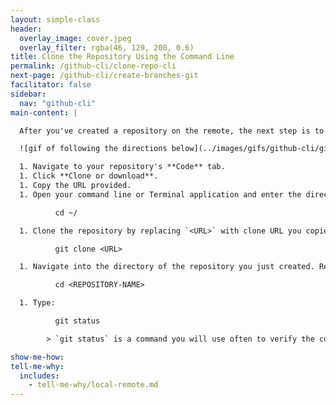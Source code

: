 ```yaml
---
layout: simple-class
header:
  overlay_image: cover.jpeg
  overlay_filter: rgba(46, 129, 200, 0.6)
title: Clone the Repository Using the Command Line
permalink: /github-cli/clone-repo-cli
next-page: /github-cli/create-branches-git
facilitator: false
sidebar:
  nav: "github-cli"
main-content: |

  After you've created a repository on the remote, the next step is to clone it to your local environment.

  ![gif of following the directions below](../images/gifs/github-cli/git-clone.gif)

  1. Navigate to your repository's **Code** tab.
  1. Click **Clone or download**.
  1. Copy the URL provided.
  1. Open your command line or Terminal application and enter the directory where you would like to copy the repository. This can be anywhere in your local file system, like your home directory. For example:

          cd ~/

  1. Clone the repository by replacing `<URL>` with clone URL you copied in the previous step. The repository will be cloned into a new directory in this location.

          git clone <URL>

  1. Navigate into the directory of the repository you just created. Replace <REPOSITORY-NAME> with your own repository's name.

          cd <REPOSITORY-NAME>

  1. Type:

          git status

        > `git status` is a command you will use often to verify the current state of your repository and the files it contains. Right now, we can see that we are on branch `master`, everything is up to date with `origin/master` and our working directory is clean.

show-me-how:
tell-me-why:
  includes:
    - tell-me-why/local-remote.md
---
```

